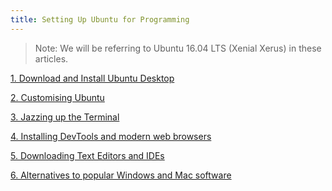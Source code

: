 ```yaml
---
title: Setting Up Ubuntu for Programming
---
```

> Note: We will be referring to Ubuntu 16.04 LTS (Xenial Xerus) in these articles.

<a href='http://forum.freecodecamp.com/t/download-and-install-ubuntu-desktop/18383' target='_blank' rel='nofollow'>1\. Download and Install Ubuntu Desktop</a>

<a href='http://forum.freecodecamp.com/t/customizing-ubuntu/18382' target='_blank' rel='nofollow'>2\. Customising Ubuntu</a>

<a href='http://forum.freecodecamp.com/t/jazzing-up-the-terminal/18386' target='_blank' rel='nofollow'>3\. Jazzing up the Terminal</a>

<a href='http://forum.freecodecamp.com/t/installing-devtools-and-modern-web-browsers/18385' target='_blank' rel='nofollow'>4\. Installing DevTools and modern web browsers</a>

<a href='http://forum.freecodecamp.com/t/downloading-text-editors-and-ides/18384' target='_blank' rel='nofollow'>5\. Downloading Text Editors and IDEs</a>

<a href='http://forum.freecodecamp.com/t/alternatives-to-popular-windows-and-mac-software/18387' target='_blank' rel='nofollow'>6\. Alternatives to popular Windows and Mac software</a>